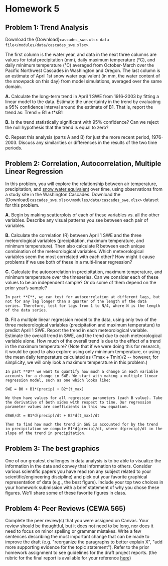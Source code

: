 # Homework 5

## Problem 1: Trend Analysis

Download the {Download}`cascades_swe.xlsx data file</modules/data/cascades_swe.xlsx>`.

The first column is the water year, and data in the next three columns are values for total precipitation (mm), daily maximum temperature (°C), and daily minimum temperature (°C) averaged from October-March over the Pacific Northwest Cascades in Washington and Oregon. The last column is an estimate of April 1st snow water equivalent (in mm, the water content of the snowpack on this day) from model simulations, averaged over the same domain.

 **A.** Calculate the long-term trend in April 1 SWE from 1916-2003 by fitting a linear model to the data. Estimate the uncertainty in the trend by evaluating a 95% confidence interval around the estimate of B1. That is, report the trend as: Trend = B1 ± t*sB1


 **B.** Is the trend statistically significant with 95% confidence? Can we reject the null hypothesis that the trend is equal to zero?

 **C.** Repeat this analysis (parts A and B) for just the more recent period, 1976-2003. Discuss any similarities or differences in the results of the two time periods.


## Problem 2: Correlation, Autocorrelation, Multiple Linear Regression

In this problem, you will explore the relationship between air temperature, precipitation, and [snow water equivalent](https://www.nrcs.usda.gov/wps/portal/nrcs/detail/null/?cid=nrcseprd1314833) over time, using observations from a study site in the Washington Cascades. Download the {Download}`cascades_swe.xlsx</modules/data/cascades_swe.xlsx>` dataset for this problem.

**A.** Begin by making scatterplots of each of these variables vs. all the other variables. Describe any visual patterns you see between each pair of variables.  

**B.** Calculate the correlation (R) between April 1 SWE and the three meteorological variables (precipitation, maximum temperature, and minimum temperature). Then also calculate R between each unique combination of the meteorological variables. Which meteorological variables seem the most correlated with each other?  How might it cause problems if we use both of these in a multi-linear regression?
 
**C.** Calculate the autocorrelation in precipitation, maximum temperature, and minimum temperature over the timeseries. Can we consider each of these values to be an independent sample? Or do some of them depend on the prior year’s sample?

```{note}
In part **C**, we can test for autocorrelation at different lags, but not for any lag longer than a quarter of the length of the data series. Therefore, test for lags from 1 to N/4, where N is the length of the data series.
```

 **D.** Fit a multiple linear regression model to the data, using only two of the three meteorological variables (precipitation and maximum temperature) to predict April 1 SWE. Report the trend in each meteorological variable. Estimate the overall trend in SWE, and the trend due to each meteorological variable alone. How much of the overall trend is due to the effect of a trend in the maximum temperature?  (Note that if we were doing this for research, it would be good to also explore using only minimum temperature, or using the mean daily temperature calculated as (Tmax + Tmin)/2 -- however, for simplicity, we will only look a maximum temperature in this problem.)
 
```{note}
In part **D** we want to quantify how much a change in each variable accounts for a change in SWE. We start with making a multiple linear regression model, such as one which looks like:

SWE = B0 + B1*(precip) + B2*(t_max)

We then have values for all regression parameters (each B value). Take the derivative of both sides with respect to time. Our regression parameter values are coefficients in this new equation.

dSWE/dt = B1*d(precip)/dt + B2*d(t_max)/dt

Then to find how much the trend in SWE is accounted for by the trend in precipitation we compute B1*d(precip)/dt, where d(precip)/dt in the slope of the trend in precipitation.
```

## Problem 3: The best graphics
 
One of our greatest challenges in data analysis is to be able to visualize the information in the data and convey that information to others. Consider various scientific papers you have read (on any subject related to your scientific/engineering discipline) and pick out your favorite graphical representation of data (e.g., the best figure). Include your top two choices in your homework submission with a brief statement of why you chose these figures. We'll share some of these favorite figures in class.

## Problem 4: Peer Reviews (CEWA 565)

Complete the peer review(s) that you were assigned on Canvas. Your review should be thoughtful, but it does not need to be long, nor does it need to focus on minor spelling or grammar mistakes. Write a few sentences describing the most important change that can be made to improve the draft (e.g. "reorganize the paragraphs to better explain X", "add more supporting evidence for the topic statement"). Refer to the prior homework assignment to see guidelines for the draft project reports. (the rubric for the final report is available for your reference [here](/overview/b-project.md))